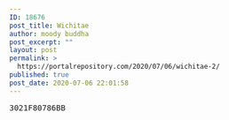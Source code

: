 ```yaml
---
ID: 18676
post_title: Wichitae
author: moody buddha
post_excerpt: ""
layout: post
permalink: >
  https://portalrepository.com/2020/07/06/wichitae-2/
published: true
post_date: 2020-07-06 22:01:58
---
```

<pre>3021F80786BB</pre>
